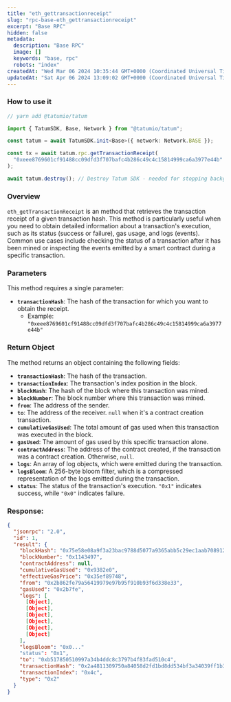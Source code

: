 ```yaml
---
title: "eth_gettransactionreceipt"
slug: "rpc-base-eth_gettransactionreceipt"
excerpt: "Base RPC"
hidden: false
metadata: 
  description: "Base RPC"
  image: []
  keywords: "base, rpc"
  robots: "index"
createdAt: "Wed Mar 06 2024 10:35:44 GMT+0000 (Coordinated Universal Time)"
updatedAt: "Sat Apr 06 2024 13:09:02 GMT+0000 (Coordinated Universal Time)"
---
```




### How to use it



```typescript
// yarn add @tatumio/tatum

import { TatumSDK, Base, Network } from "@tatumio/tatum";

const tatum = await TatumSDK.init<Base>({ network: Network.BASE });

const tx = await tatum.rpc.getTransactionReceipt(
  "0xeee8769601cf91488cc09dfd3f707bafc4b286c49c4c15814999ca6a3977e44b"
);

await tatum.destroy(); // Destroy Tatum SDK - needed for stopping background jobs
```



### Overview

`eth_getTransactionReceipt` is an method that retrieves the transaction receipt of a given transaction hash. This method is particularly useful when you need to obtain detailed information about a transaction's execution, such as its status (success or failure), gas usage, and logs (events). Common use cases include checking the status of a transaction after it has been mined or inspecting the events emitted by a smart contract during a specific transaction.

### Parameters

This method requires a single parameter:

- **`transactionHash`**: The hash of the transaction for which you want to obtain the receipt.
  - Example: `"0xeee8769601cf91488cc09dfd3f707bafc4b286c49c4c15814999ca6a3977e44b"`

### Return Object

The method returns an object containing the following fields:

- **`transactionHash`**: The hash of the transaction.
- **`transactionIndex`**: The transaction's index position in the block.
- **`blockHash`**: The hash of the block where this transaction was mined.
- **`blockNumber`**: The block number where this transaction was mined.
- **`from`**: The address of the sender.
- **`to`**: The address of the receiver. `null` when it's a contract creation transaction.
- **`cumulativeGasUsed`**: The total amount of gas used when this transaction was executed in the block.
- **`gasUsed`**: The amount of gas used by this specific transaction alone.
- **`contractAddress`**: The address of the contract created, if the transaction was a contract creation. Otherwise, `null`.
- **`logs`**: An array of log objects, which were emitted during the transaction.
- **`logsBloom`**: A 256-byte bloom filter, which is a compressed representation of the logs emitted during the transaction.
- **`status`**: The status of the transaction's execution. `"0x1"` indicates success, while `"0x0"` indicates failure.

### Response:

```json
{
  "jsonrpc": "2.0",
  "id": 1,
  "result": {
    "blockHash": "0x75e58e08a9f3a23bac9788d5077a9365abb5c29ec1aab70891264051624720af",
    "blockNumber": "0x1143497",
    "contractAddress": null,
    "cumulativeGasUsed": "0x9382e0",
    "effectiveGasPrice": "0x35ef89748",
    "from": "0x2b862fe79a56419979e97b95f910b93f6d338e33",
    "gasUsed": "0x2b7fe",
    "logs": [
      [Object],
      [Object],
      [Object],
      [Object],
      [Object],
      [Object]
    ],
    "logsBloom": "0x0..."
    "status": "0x1",
    "to": "0xb517850510997a34b4ddc8c3797b4f83fad510c4",
    "transactionHash": "0x2a4811309750a84058d2fd1bd8dd534bf3a34039ff1b34e29f23a92dfb06449d",
    "transactionIndex": "0x4c",
    "type": "0x2"
  }
}

```
